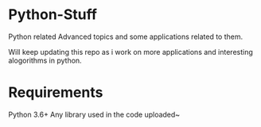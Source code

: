 # Python-Stuff
Python related Advanced topics and some applications related to them.

Will keep updating this repo as i work on more applications and interesting alogorithms in python.

# Requirements
Python 3.6+
Any library used in the code uploaded~
